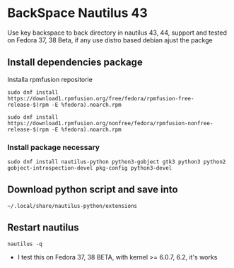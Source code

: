 # BackSpace Nautilus 43

Use key backspace to back directory in nautilus 43, 44, support and tested on Fedora 37, 38 Beta, if any use distro based debian ajust the packge

## Install dependencies package

Installa rpmfusion repositorie

```
sudo dnf install https://download1.rpmfusion.org/free/fedora/rpmfusion-free-release-$(rpm -E %fedora).noarch.rpm
```
```
sudo dnf install https://download1.rpmfusion.org/nonfree/fedora/rpmfusion-nonfree-release-$(rpm -E %fedora).noarch.rpm
```

### Install package necessary

```
sudo dnf install nautilus-python python3-gobject gtk3 python3 python2 gobject-introspection-devel pkg-config python3-devel
```

## Download python script and save into 

```
~/.local/share/nautilus-python/extensions
```
## Restart nautilus

```
nautilus -q
```

- I test this on Fedora 37, 38 BETA, with kernel >= 6.0.7, 6.2, it's works